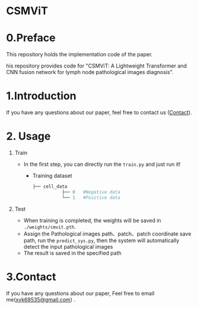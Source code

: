 # CSMViT

# 0.Preface

This repository holds the implementation code of the paper.

his repository provides code for "CSMViT: A Lightweight Transformer and CNN fusion 
network for lymph node pathological images diagnosis”.

# 1.Introduction

If you have any questions about our paper, feel free to contact us ([Contact](#5-Contact)). 

# 2. Usage

1. Train

   - In the first step, you can directly run the  `train.py` and just run it! 

     - Training dataset  

       ``` py
       ├── cell_data 
                  ├── 0   #Negative data
                  └── 1	  #Positive data
       ```

2. Test

   - When training is completed, the weights will be saved in `./weights/cmvit.pth`. 
   - Assign the Pathological images path、patch、patch coordinate save path, run the `predict_sys.py`, then the system will automatically detect the input pathological images
   -  The result is saved in the specified path

# 3.Contact

If you have any questions about our paper,  Feel free to email me(xyk68535@gmail.com) . 
